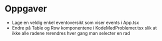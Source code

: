 # Oppgaver

- Lage en veldig enkel eventoversikt som viser events i App.tsx
- Endre på Table og Row komponentene i KodeMedProblemer.tsx slik at ikke alle radene rerendres hver gang man selecter en rad
